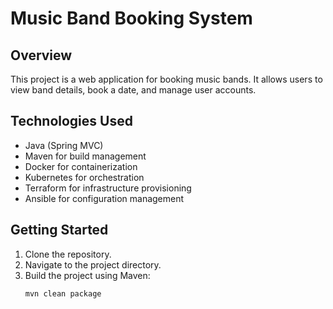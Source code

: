 # Music Band Booking System

## Overview
This project is a web application for booking music bands. It allows users to view band details, book a date, and manage user accounts.

## Technologies Used
- Java (Spring MVC)
- Maven for build management
- Docker for containerization
- Kubernetes for orchestration
- Terraform for infrastructure provisioning
- Ansible for configuration management

## Getting Started
1. Clone the repository.
2. Navigate to the project directory.
3. Build the project using Maven:
   ```bash
   mvn clean package


